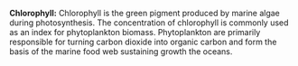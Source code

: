 **Chlorophyll:** Chlorophyll is the green pigment produced by marine
algae during photosynthesis. The concentration of chlorophyll is
commonly used as an index for phytoplankton biomass. Phytoplankton are
primarily responsible for turning carbon dioxide into organic carbon and
form the basis of the marine food web sustaining growth the oceans.




